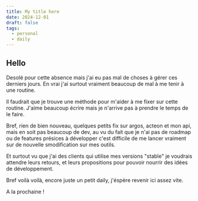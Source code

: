 ```yaml
---
title: My title here
date: 2024-12-01
draft: false
tags:
  - personal
  - daily
---
```

## Hello

Desolé pour cette absence mais j'ai eu pas mal de choses à gérer ces derniers jours.
En vrai j'ai surtout vraiment beaucoup de mal à me tenir à une routine.

Il faudrait que je trouve une méthode pour m'aider à me fixer sur cette routine.
J'aime beaucoup écrire mais je n'arrive pas à prendre le temps de le faire.

Bref, rien de bien nouveau, quelques petits fix sur argos, acteon et mon api, mais en soit pas beaucoup de dev, au vu du fait que je n'ai pas de roadmap ou de features présices à développer c'est difficile de me lancer vraiment sur de nouvelle smodification sur mes outils.

Et surtout vu que j'ai des clients qui utilise mes versions "stable" je voudrais attendre leurs retours, et leurs propositions pour pouvoir nourrir des idées de développement.

Bref voilà voilà, encore juste un petit daily, j'éspère revenir ici assez vite.

A la prochaine !